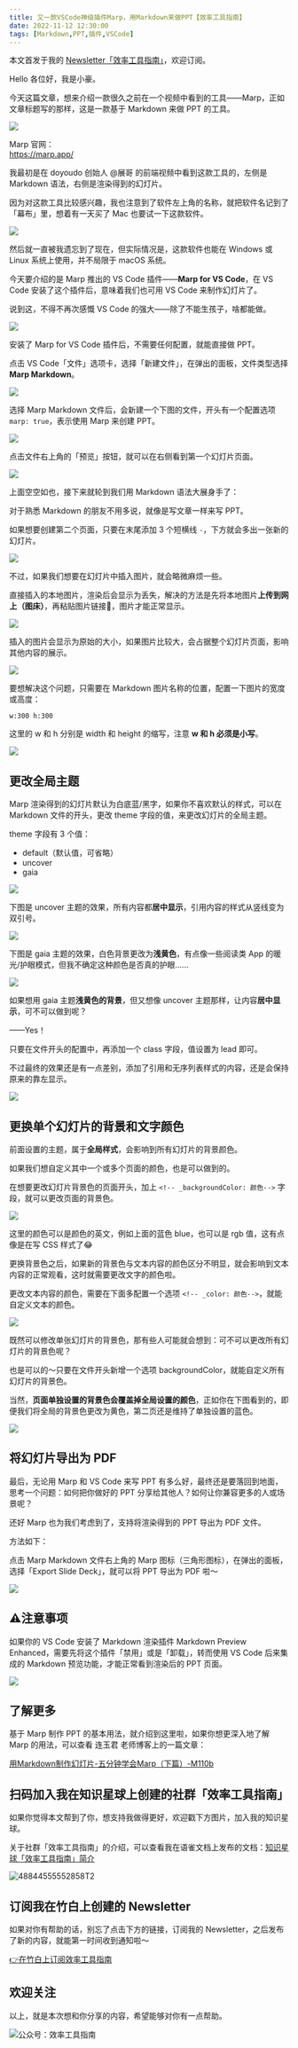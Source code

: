 ```yaml
---
title: 又一款VSCode神级插件Marp，用Markdown来做PPT【效率工具指南】     
date: 2022-11-12 12:30:00               
tags: [Markdown,PPT,插件,VSCode]                                                                               
---
```


本文首发于我的 [Newsletter「效率工具指南」](https://penghh.zhubai.love/posts/2203059185087090688)，欢迎订阅。     
 

Hello 各位好，我是小豪。    

今天这篇文章，想来介绍一款很久之前在一个视频中看到的工具——Marp，正如文章标题写的那样，这是一款基于 Markdown 来做 PPT 的工具。   

![](https://img.penghh.fun/2022/11/12/16681792907364.jpg)

Marp 官网：  
https://marp.app/   

我最初是在 doyoudo 创始人 @展哥 的前端视频中看到这款工具的，左侧是 Markdown 语法，右侧是渲染得到的幻灯片。  

因为对这款工具比较感兴趣，我也注意到了软件左上角的名称，就把软件名记到了「幕布」里，想着有一天买了 Mac 也要试一下这款软件。           

![](https://img.penghh.fun/2022/11/12/16681794054239.jpg)


然后就一直被我遗忘到了现在，但实际情况是，这款软件也能在 Windows 或 Linux 系统上使用，并不局限于 macOS 系统。   

今天要介绍的是 Marp 推出的 VS Code 插件——**Marp for VS Code**，在 VS Code 安装了这个插件后，意味着我们也可用 VS Code 来制作幻灯片了。    

说到这，不得不再次感慨 VS Code 的强大——除了不能生孩子，啥都能做。      

![](https://img.penghh.fun/2022/11/12/16681820992253.jpg)


安装了 Marp for VS Code 插件后，不需要任何配置，就能直接做 PPT。      

点击 VS Code「文件」选项卡，选择「新建文件」，在弹出的面板，文件类型选择 **Marp Markdown**。   

![](https://img.penghh.fun/2022/11/12/16681779123091.jpg)

选择 Marp Markdown 文件后，会新建一个下图的文件，开头有一个配置选项 `marp: true`，表示使用 Marp 来创建 PPT。   

![](https://img.penghh.fun/2022/11/12/16682174486364.jpg)

点击文件右上角的「预览」按钮，就可以在右侧看到第一个幻灯片页面。    

![](https://img.penghh.fun/2022/11/12/16682193869163.jpg)

上面空空如也，接下来就轮到我们用 Markdown 语法大展身手了：  

对于熟悉 Markdown 的朋友不用多说，就像是写文章一样来写 PPT。   

如果想要创建第二个页面，只要在末尾添加 3 个短横线 `-`，下方就会多出一张新的幻灯片。     

![](https://img.penghh.fun/2022/11/12/16682195202992.jpg)

不过，如果我们想要在幻灯片中插入图片，就会略微麻烦一些。   

直接插入的本地图片，渲染后会显示为丢失，解决的方法是先将本地图片**上传到网上（图床）**，再粘贴图片链接🔗，图片才能正常显示。  

![](https://img.penghh.fun/2022/11/12/16682199694760.jpg)


插入的图片会显示为原始的大小，如果图片比较大，会占据整个幻灯片页面，影响其他内容的展示。  

![](https://img.penghh.fun/2022/11/12/16682203088914.jpg)

要想解决这个问题，只需要在 Markdown 图片名称的位置，配置一下图片的宽度或高度：  

`w:300 h:300`  

这里的 w 和 h 分别是 width 和 height 的缩写，注意 **w 和 h 必须是小写**。    

![](https://img.penghh.fun/2022/11/12/16682203796142.jpg)


## 更改全局主题

Marp 渲染得到的幻灯片默认为白底蓝/黑字，如果你不喜欢默认的样式，可以在 Markdown 文件的开头，更改 theme 字段的值，来更改幻灯片的全局主题。      

theme 字段有 3 个值：  

* default（默认值，可省略）   
* uncover   
* gaia     

![](https://img.penghh.fun/2022/11/12/16682207136574.jpg)

下图是 uncover 主题的效果，所有内容都**居中显示**，引用内容的样式从竖线变为双引号。       

![](https://img.penghh.fun/2022/11/12/16682210046434.jpg)

下图是 gaia 主题的效果，白色背景更改为**浅黄色**，有点像一些阅读类 App 的暖光/护眼模式，但我不确定这种颜色是否真的护眼……        

![](https://img.penghh.fun/2022/11/12/16682211160349.jpg)

如果想用 gaia 主题**浅黄色的背景**，但又想像 uncover 主题那样，让内容**居中显示**，可不可以做到呢？   

——Yes！   

只要在文件开头的配置中，再添加一个 class 字段，值设置为 lead 即可。   

不过最终的效果还是有一点差别，添加了引用和无序列表样式的内容，还是会保持原来的靠左显示。     

![](https://img.penghh.fun/2022/11/12/16682214200719.jpg)

## 更换单个幻灯片的背景和文字颜色

前面设置的主题，属于**全局样式**，会影响到所有幻灯片的背景颜色。  

如果我们想自定义其中一个或多个页面的颜色，也是可以做到的。   

在想要更改幻灯片背景色的页面开头，加上 `<!-- _backgroundColor: 颜色-->` 字段，就可以更改页面的背景色。   

![](https://img.penghh.fun/2022/11/12/16682220926219.jpg)

这里的颜色可以是颜色的英文，例如上面的蓝色 blue，也可以是 rgb 值，这有点像是在写 CSS 样式了😂          

更换背景色之后，如果新的背景色与文本内容的颜色区分不明显，就会影响到文本内容的正常观看，这时就需要更改文字的颜色啦。   

更改文本内容的颜色，需要在下面多配置一个选项 `<!-- _color: 颜色-->`，就能自定义文本的颜色。      

![](https://img.penghh.fun/2022/11/12/16682224461487.jpg)
 
既然可以修改单张幻灯片的背景色，那有些人可能就会想到：可不可以更改所有幻灯片的背景色呢？   

也是可以的～只要在文件开头新增一个选项 backgroundColor，就能自定义所有幻灯片的背景色。   

当然，**页面单独设置的背景色会覆盖掉全局设置的颜色**，正如你在下图看到的，即便我们将全局的背景色更改为黄色，第二页还是维持了单独设置的蓝色。      

![](https://img.penghh.fun/2022/11/12/16682227116421.jpg)


## 将幻灯片导出为 PDF

最后，无论用 Marp 和 VS Code 来写 PPT 有多么好，最终还是要落回到地面，思考一个问题：如何把你做好的 PPT 分享给其他人？如何让你兼容更多的人或场景呢？   

还好 Marp 也为我们考虑到了，支持将渲染得到的 PPT 导出为 PDF 文件。   

方法如下：  

点击 Marp Markdown 文件右上角的 Marp 图标（三角形图标），在弹出的面板，选择「Export Slide Deck」，就可以将 PPT 导出为 PDF 啦～       

![](https://img.penghh.fun/2022/11/12/16682231746370.jpg)


## ⚠️注意事项     

如果你的 VS Code 安装了 Markdown 渲染插件 Markdown Preview Enhanced，需要先将这个插件「禁用」或是「卸载」，转而使用 VS Code 后来集成的 Markdown 预览功能，才能正常看到渲染后的 PPT 页面。  

![](https://img.penghh.fun/2022/11/12/16681795751416.jpg)


## 了解更多

基于 Marp 制作 PPT 的基本用法，就介绍到这里啦，如果你想更深入地了解 Marp 的用法，可以查看 连玉君 老师博客上的一篇文章：   

[用Markdown制作幻灯片-五分钟学会Marp（下篇）-M110b](https://www.lianxh.cn/news/521900220dd33.html)     

## 扫码加入我在知识星球上创建的社群「效率工具指南」  

如果你觉得本文帮到了你，想支持我做得更好，欢迎戳下方图片，加入我的知识星球。     

关于社群「效率工具指南」的介绍，可以查看我在语雀文档上发布的文档：[知识星球「效率工具指南」简介](https://www.yuque.com/penghonghao/af0aai/glwrg2dl0dqlegi6?singleDoc#)    

![48844555552858T2](https://img.penghh.fun/2023/03/25/48844555552858t2.JPG)   


## 订阅我在竹白上创建的 Newsletter   

如果对你有帮助的话，别忘了点击下方的链接，订阅我的 Newsletter，之后发布了新的内容，就能第一时间收到通知啦～  

[👉在竹白上订阅效率工具指南](https://penghh.zhubai.love/)         


## 欢迎关注     

以上，就是本次想和你分享的内容，希望能够对你有一点帮助。     

![公众号：效率工具指南](https://img.penghh.fun/2021/05/28/gong-zhong-hao-wei-bu-er-wei-ma-dailogo.png)     











